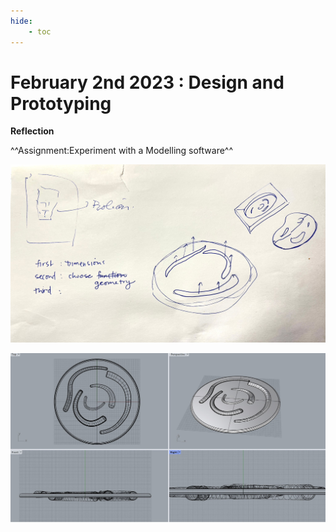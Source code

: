 ```yaml
---
hide:
    - toc
---
```


# February 2nd 2023 : Design and Prototyping


**Reflection**




^^Assignment:Experiment with a Modelling software^^

![](../images//rhinodraw.jpeg)

![](../images//rhinofile.jpeg)


